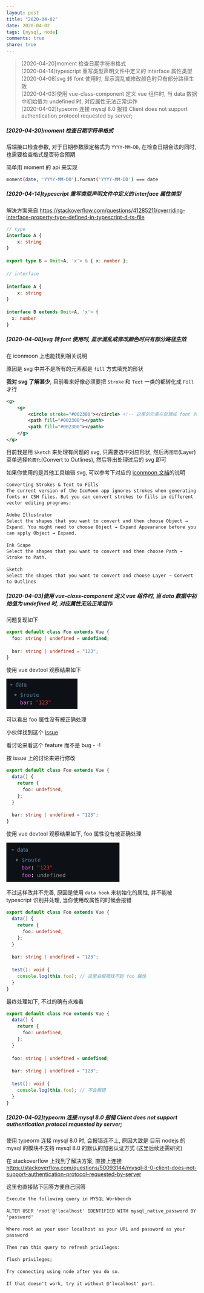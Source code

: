 ```yaml
---
layout: post
title: "2020-04-02"
date: 2020-04-02
tags: [mysql, node]
comments: true
share: true
---
```


> [2020-04-20]moment 检查日期字符串格式  <br> 
> [2020-04-14]typescript 重写类型声明文件中定义的 interface 属性类型  <br> 
> [2020-04-08]svg 转 font 使用时, 显示混乱或修改颜色时只有部分路径生效 <br> 
> [2020-04-03]使用 vue-class-component 定义 vue 组件时, 当 data 数据中初始值为 undefined 时, 对应属性无法正常运作 <br> 
> [2020-04-02]typeorm 连接 mysql 8.0 报错 Client does not support authentication protocol requested by server; <br>

##### [2020-04-20]moment 检查日期字符串格式

后端接口检查参数, 对于日期参数限定格式为 `YYYY-MM-DD`, 在检查日期合法的同时, 也需要检查格式是否符合预期

简单用 moment 的 api 来实现

```bash
moment(date, 'YYYY-MM-DD').format('YYYY-MM-DD') === date
```

##### [2020-04-14]typescript 重写类型声明文件中定义的 interface 属性类型

解决方案来自 https://stackoverflow.com/questions/41285211/overriding-interface-property-type-defined-in-typescript-d-ts-file

```ts
// type
interface A {
    x: string
}

export type B = Omit<A, 'x'> & { x: number };

// interface

interface A {
    x: string
}

interface B extends Omit<A, 'x'> {
  x: number
}
```

##### [2020-04-08]svg 转 font 使用时, 显示混乱或修改颜色时只有部分路径生效

在 iconmoon 上也能找到相关说明

原因是 svg 中并不是所有的元素都是 `fill` 方式填充的形状

**我对 svg 了解甚少**, 目前看来好像必须要把 `Stroke` 和 `Text` 一类的都转化成 `Fill` 才行

```xml
<g>
    <g>
        <circle stroke="#002300"></circle> <!-- 这里的元素在处理成 font 时可能会导致显示混乱 -->
        <path fill="#002300"></path>
        <path fill="#002300"></path>
    </g>
</g>
```

目前我是用 `Sketch` 来处理有问题的 svg, 只需要选中对应形状, 然后再`图层`(Layer)菜单选择`轮廓化`(Convert to Outlines), 然后导出处理过后的 svg 即可

如果你使用的是其他工具编辑 svg, 可以参考下对应的 [iconmoon 文档](https://icomoon.io/#docs/stroke-to-fill)的说明

```text
Converting Strokes & Text to Fills
The current version of the IcoMoon app ignores strokes when generating fonts or CSH files. But you can convert strokes to fills in different vector editing programs:

Adobe Illustrator
Select the shapes that you want to convert and then choose Object → Expand. You might need to choose Object → Expand Appearance before you can apply Object → Expand.

Ink Scape
Select the shapes that you want to convert and then choose Path → Stroke to Path.

Sketch
Select the shapes that you want to convert and choose Layer → Convert to Outlines
```

##### [2020-04-03]使用 vue-class-component 定义 vue 组件时, 当 data 数据中初始值为 undefined 时, 对应属性无法正常运作

问题复现如下

```ts
export default class Foo extends Vue {
  foo: string | undefined = undefined;

  bar: string | undefined = "123";
}
```

使用 vue devtool 观察结果如下

![undefined](/images/2020-04/1.png)

可以看出 foo 属性没有被正确处理

小伙伴找到这个 [issue](https://github.com/vuejs/vue-class-component/issues/39)

看讨论来看这个 feature 而不是 bug - -!

按 issue 上的讨论来进行修改

```ts
export default class Foo extends Vue {
  data() {
    return {
      foo: undefined,
    };
  }

  bar: string | undefined = "123";
}
```

使用 vue devtool 观察结果如下, foo 属性没有被正确处理

![data hook](/images/2020-04/2.png)

不过这样改并不完善, 原因是使用 `data hook` 来初始化的属性, 并不能被 typescript 识别并处理, 当你使用改属性的时候会报错

```ts
export default class Foo extends Vue {
  data() {
    return {
      foo: undefined,
    };
  }

  bar: string | undefined = "123";

  test(): void {
    console.log(this.foo); // 这里会报错找不到 foo 属性
  }
}
```

最终处理如下, 不过的确有点难看

```ts
export default class Foo extends Vue {
  data() {
    return {
      foo: undefined,
    };
  }

  foo: string | undefined = undefined;

  bar: string | undefined = "123";

  test(): void {
    console.log(this.foo); // 不会报错
  }
}
```

##### [2020-04-02]typeorm 连接 mysql 8.0 报错 Client does not support authentication protocol requested by server;

使用 typeorm 连接 mysql 8.0 时, 会报错连不上, 原因大致是 目前 nodejs 的 mysql 的模块不支持 mysql 8.0 的默认的加密认证方式 (这里后续还需研究)

在 stackoverflow 上找到了解决方案, 直接上连接 https://stackoverflow.com/questions/50093144/mysql-8-0-client-does-not-support-authentication-protocol-requested-by-server

这里也直接贴下回答方便自己回答

```text
Execute the following query in MYSQL Workbench

ALTER USER 'root'@'localhost' IDENTIFIED WITH mysql_native_password BY 'password'

Where root as your user localhost as your URL and password as your password

Then run this query to refresh privileges:

flush privileges;

Try connecting using node after you do so.

If that doesn't work, try it without @'localhost' part.
```
